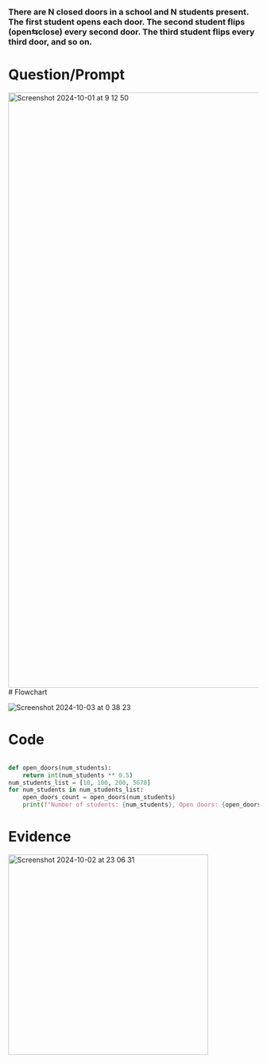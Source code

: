 ###  There are N closed doors in a school and N students present. The first student opens each door. The second student flips (open⇆close) every second door. The third student flips every third door, and so on. 

# Question/Prompt
<img width="1195" alt="Screenshot 2024-10-01 at 9 12 50" src="https://github.com/user-attachments/assets/0bb4d89f-769b-4b9b-85d4-c2ef2b1bed8a">
# Flowchart

![Screenshot 2024-10-03 at 0 38 23](https://github.com/user-attachments/assets/d08b6f5b-df83-4136-9513-4491015cb6fd)


# Code 
```.py

def open_doors(num_students):
    return int(num_students ** 0.5)
num_students_list = [10, 100, 200, 5678]
for num_students in num_students_list:
    open_doors_count = open_doors(num_students)
    print(f"Number of students: {num_students}, Open doors: {open_doors_count}")
```

# Evidence
<img width="402" alt="Screenshot 2024-10-02 at 23 06 31" src="https://github.com/user-attachments/assets/88aaa9f6-41a6-4215-8cb6-1e34e388d858">
